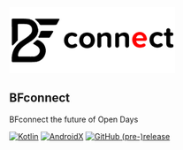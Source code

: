![BFconnect](./docs/ic_bf_connect_horizontal.png)

## BFconnect
BFconnect the future of Open Days

[![Kotlin](https://img.shields.io/badge/Kotlin-1.3.61-blue.svg?style=flat-square)](http://kotlinlang.org)
[![AndroidX](https://img.shields.io/badge/AndroidX-1.3.1-6ab344.svg?style=flat-square)](https://developer.android.com/jetpack/androidx/)
[![GitHub (pre-)release](https://img.shields.io/github/v/release/fctaddia/bfconnect.svg?include_prereleases&style=flat-square)
](./../../releases)
